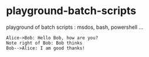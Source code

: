 # playground-batch-scripts
playground of batch scripts : msdos, bash, powershell ... 

```sequence
Alice->Bob: Hello Bob, how are you?
Note right of Bob: Bob thinks
Bob-->Alice: I am good thanks!
```
